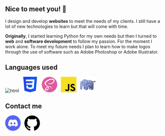 ## Nice to meet you! 👋

<!--
**carl-fg/carl-fg** is a ✨ _special_ ✨ repository because its `README.md` (this file) appears on your GitHub profile.

Here are some ideas to get you started:

- 🔭 I’m currently working on ...
- 🌱 I’m currently learning ...
- 👯 I’m looking to collaborate on ...
- 🤔 I’m looking for help with ...
- 💬 Ask me about ...
- 📫 How to reach me: ...
- 😄 Pronouns: ...
- ⚡ Fun fact: ...
-->

I design and develop **websites** to meet the needs of my clients. I still have a lot of new technologies to learn but that will come with time.

**Originally**, I started learning Python for my own needs but then I turned to **web** and **software development** to follow my passion. For the moment I work alone. To meet my future needs I plan to learn how to make logos through the use of software such as Adobe Photoshop or Adobe Illustrator.

## Languages used

![html](https://img.shields.io/badge/HTML5-E34F26?style=for-the-badge&logo=html5&logoColor=white) &nbsp; ![css](https://github.com/carl-fg/carl-fg/blob/main/img/css.png) &nbsp; ![sass](https://github.com/carl-fg/carl-fg/blob/main/img/sass.png) &nbsp; ![js](https://github.com/carl-fg/carl-fg/blob/main/img/js.png) &nbsp; ![php](https://github.com/carl-fg/carl-fg/blob/main/img/php.png)

## Contact me

[![discord](https://github.com/carl-fg/carl-fg/blob/main/img/discord.png)](https://discord.com) &nbsp; [![github](https://github.com/carl-fg/carl-fg/blob/main/img/github.png)](https://github.com/carl-fg)
